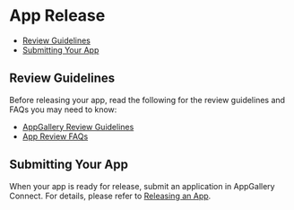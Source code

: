 # App Release<a name="EN-US_TOPIC_0000001098843594"></a>

-   [Review Guidelines](#en-us_topic_0000001050045532_section84035545150)
-   [Submitting Your App](#en-us_topic_0000001050045532_section1163416751616)

## Review Guidelines<a name="en-us_topic_0000001050045532_section84035545150"></a>

Before releasing your app, read the following for the review guidelines and FAQs you may need to know:

-   [AppGallery Review Guidelines](https://developer.huawei.com/consumer/en/doc/distribution/app/50104)
-   [App Review FAQs](https://developer.huawei.com/consumer/en/doc/distribution/app/30206)

## Submitting Your App<a name="en-us_topic_0000001050045532_section1163416751616"></a>

When your app is ready for release, submit an application in AppGallery Connect. For details, please refer to  [Releasing an App](https://developer.huawei.com/consumer/en/doc/distribution/app/agc-release_app).

